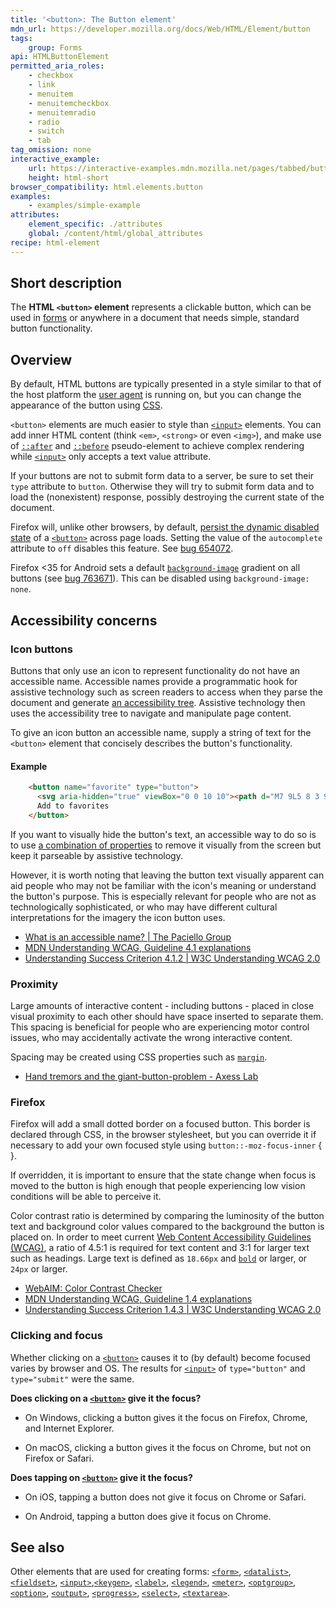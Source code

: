 ```yaml
---
title: '<button>: The Button element'
mdn_url: https://developer.mozilla.org/docs/Web/HTML/Element/button
tags:
    group: Forms
api: HTMLButtonElement
permitted_aria_roles:
    - checkbox
    - link
    - menuitem
    - menuitemcheckbox
    - menuitemradio
    - radio
    - switch
    - tab
tag_omission: none
interactive_example:
    url: https://interactive-examples.mdn.mozilla.net/pages/tabbed/button.html
    height: html-short
browser_compatibility: html.elements.button
examples:
    - examples/simple-example
attributes:
    element_specific: ./attributes
    global: /content/html/global_attributes
recipe: html-element
---
```


## Short description

The **HTML `<button>` element** represents a clickable button, which
can be used in [forms](/en-US/docs/Learn/HTML/Forms) or anywhere in a
document that needs simple, standard button functionality.

## Overview

By default, HTML buttons are typically presented in a style similar to
that of the host platform the [user agent](/en-US/docs/Glossary/user_agent)
is running on, but you can change the appearance of the button using
[CSS](/en-US/docs/Web/CSS).

`<button>` elements are much easier to style than
[`<input>`](/en-US/docs/Web/HTML/Element/input)
elements. You can add inner HTML content (think `<em>`, `<strong>` or
even `<img>`), and make use of
[`::after`](/en-US/docs/Web/CSS/::after)
and
[`::before`](/en-US/docs/Web/CSS/::before)
pseudo-element to achieve complex rendering while
[`<input>`](/en-US/docs/Web/HTML/Element/input)
only accepts a text value attribute.

If your buttons are not to submit form data to a server, be sure to set
their `type` attribute to `button`. Otherwise they will try to submit
form data and to load the (nonexistent) response, possibly destroying
the current state of the document.

Firefox will, unlike other browsers, by default, [persist the dynamic
disabled
state](https://stackoverflow.com/questions/5985839/bug-with-firefox-disabled-attribute-of-input-not-resetting-when-refreshing)
of a
[`<button>`](/en-US/docs/Web/HTML/Element/button)
across page loads. Setting the value of the `autocomplete` attribute to
`off` disables this feature. See [bug
654072](https://bugzilla.mozilla.org/show_bug.cgi?id=654072).

Firefox <35 for Android sets a default
[`background-image`](/en-US/docs/Web/CSS/background-image)
gradient on all buttons (see [bug
763671](https://bugzilla.mozilla.org/show_bug.cgi?id=763671)).
This can be disabled using `background-image: none`.

## Accessibility concerns
### Icon buttons

Buttons that only use an icon to represent functionality do not have an
accessible name. Accessible names provide a programmatic hook for
assistive technology such as screen readers to access when they parse
the document and generate [an accessibility
tree](/en-US/docs/Learn/Accessibility/What_is_accessibility#Accessibility_APIs).
Assistive technology then uses the accessibility tree to navigate and
manipulate page content.

To give an icon button an accessible name, supply a string of text for
the `<button>` element that concisely describes the button's
functionality.

#### Example

```html
    <button name="favorite" type="button">
      <svg aria-hidden="true" viewBox="0 0 10 10"><path d="M7 9L5 8 3 9V6L1 4h3l1-3 1 3h3L7 6z"/></svg>
      Add to favorites
    </button>
```

If you want to visually hide the button's text, an accessible way to do
so is to use [a combination of
properties](https://gomakethings.com/hidden-content-for-better-a11y/#hiding-the-link)
to remove it visually from the screen but keep it parseable by assistive
technology.

However, it is worth noting that leaving the button text visually
apparent can aid people who may not be familiar with the icon's meaning
or understand the button's purpose. This is especially relevant for
people who are not as technologically sophisticated, or who may have
different cultural interpretations for the imagery the icon button uses.

- [What is an accessible name? | The Paciello Group](https://developer.paciellogroup.com/blog/2017/04/what-is-an-accessible-name/)
- [MDN Understanding WCAG, Guideline 4.1 explanations](/en-US/docs/Web/Accessibility/Understanding_WCAG/Robust#Guideline_4.1_—_Compatible_Maximize_compatibility_with_current_and_future_user_agents_including_assistive_technologies)
- [Understanding Success Criterion 4.1.2 | W3C Understanding WCAG 2.0](https://www.w3.org/TR/UNDERSTANDING-WCAG20/ensure-compat-rsv.html)

### Proximity

Large amounts of interactive content - including buttons - placed in
close visual proximity to each other should have space inserted to
separate them. This spacing is beneficial for people who are
experiencing motor control issues, who may accidentally activate the
wrong interactive content.

Spacing may be created using CSS properties such as
[`margin`](/en-US/docs/Web/CSS/margin "The margin CSS property sets the margin area on all four sides of an element. It is a shorthand for margin-top, margin-right, margin-bottom, and margin-left.").

- [Hand tremors and the giant-button-problem - Axess Lab](https://axesslab.com/hand-tremors/)

### Firefox

Firefox will add a small dotted border on a focused button. This border
is declared through CSS, in the browser stylesheet, but you can override
it if necessary to add your own focused style using
`button::-moz-focus-inner` { }.

If overridden, it is important to ensure that the state change when
focus is moved to the button is high enough that people experiencing low
vision conditions will be able to perceive it.

Color contrast ratio is determined by comparing the luminosity of the
button text and background color values compared to the background the
button is placed on. In order to meet current [Web Content Accessibility
Guidelines (WCAG)](https://www.w3.org/WAI/intro/wcag), a ratio of 4.5:1
is required for text content and 3:1 for larger text such as headings.
Large text is defined as `18.66px` and
[`bold`](/en-US/docs/Web/CSS/font-weight "The documentation about this has not yet been written; please consider contributing!")
or larger, or `24px` or larger.

- [WebAIM: Color Contrast Checker](https://webaim.org/resources/contrastchecker/)
- [MDN Understanding WCAG, Guideline 1.4 explanations](/en-US/docs/Web/Accessibility/Understanding_WCAG/Perceivable#Guideline_1.4_Make_it_easier_for_users_to_see_and_hear_content_including_separating_foreground_from_background)
- [Understanding Success Criterion 1.4.3 | W3C Understanding WCAG 2.0](https://www.w3.org/TR/UNDERSTANDING-WCAG20/visual-audio-contrast-contrast.html)

### Clicking and focus

Whether clicking on a
[`<button>`](/en-US/docs/Web/HTML/Element/button)
causes it to (by default) become focused varies by browser and OS. The
results for
[`<input>`](/en-US/docs/Web/HTML/Element/input)
of `type="button"` and `type="submit"` were the same.

**Does clicking on a
  [`<button>`](/en-US/docs/Web/HTML/Element/button)
  give it the focus?**

* On Windows, clicking a button gives it the focus on Firefox, Chrome, and Internet Explorer.

* On macOS, clicking a button gives it the focus on Chrome, but not on Firefox or Safari.

**Does tapping on [`<button>`](/en-US/docs/Web/HTML/Element/button) give it the focus?**

* On iOS, tapping a button does not give it focus on Chrome or Safari.

* On Android, tapping a button does give it focus on Chrome.

## See also

Other elements that are used for creating forms:
[`<form>`](/en-US/docs/Web/HTML/Element/form),
[`<datalist>`](/en-US/docs/Web/HTML/Element/datalist),
[`<fieldset>`](/en-US/docs/Web/HTML/Element/fieldset),
[`<input>`](/en-US/docs/Web/HTML/Element/input),[`<keygen>`](/en-US/docs/Web/HTML/Element/keygen),
[`<label>`](/en-US/docs/Web/HTML/Element/label),
[`<legend>`](/en-US/docs/Web/HTML/Element/legend),
[`<meter>`](/en-US/docs/Web/HTML/Element/meter),
[`<optgroup>`](/en-US/docs/Web/HTML/Element/optgroup),
[`<option>`](/en-US/docs/Web/HTML/Element/option),
[`<output>`](/en-US/docs/Web/HTML/Element/output),
[`<progress>`](/en-US/docs/Web/HTML/Element/progress),
[`<select>`](/en-US/docs/Web/HTML/Element/select),
[`<textarea>`](/en-US/docs/Web/HTML/Element/textarea).
